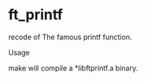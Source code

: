 # ft_printf

recode of The famous printf function.


Usage

make will compile a *libftprintf.a binary.
